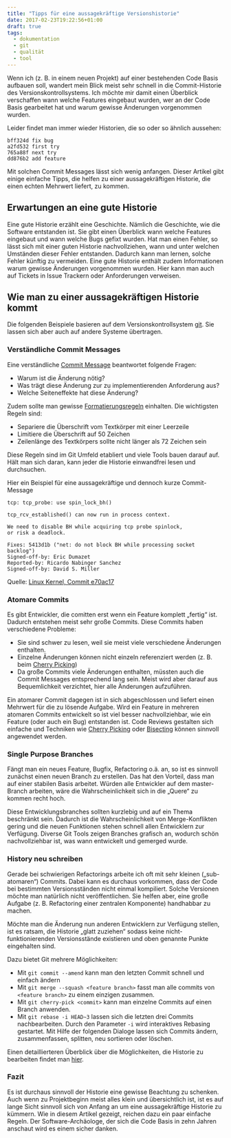 ```yaml
---
title: "Tipps für eine aussagekräftige Versionshistorie"
date: 2017-02-23T19:22:56+01:00
draft: true
tags:
  - dokumentation
  - git
  - qualität
  - tool
---
```


Wenn ich (z. B. in einem neuen Projekt) auf einer bestehenden Code Basis aufbauen soll, wandert mein Blick meist sehr schnell in die Commit-Historie des Versionskontrollsystems. Ich möchte mir damit einen Überblick verschaffen wann welche Features eingebaut wurden, wer an der Code Basis gearbeitet hat und warum gewisse Änderungen vorgenommen wurden.

Leider findet man immer wieder Historien, die so oder so ähnlich aussehen:

```
bff324d fix bug
a2fd532 first try
765a88f next try
dd876b2 add feature
```

Mit solchen Commit Messages lässt sich wenig anfangen. Dieser Artikel gibt einige einfache Tipps, die helfen zu einer aussagekräftigen Historie, die einen echten Mehrwert liefert, zu kommen.

## Erwartungen an eine gute Historie

Eine gute Historie erzählt eine Geschichte. Nämlich die Geschichte, wie die Software entstanden ist. Sie gibt einen Überblick wann welche Features eingebaut und wann welche Bugs gefixt wurden. Hat man einen Fehler, so lässt sich mit einer guten Historie nachvollziehen, wann und unter welchen Umständen dieser Fehler entstanden. Dadurch kann man lernen, solche Fehler künftig zu vermeiden. Eine gute Historie enthält zudem Informationen warum gewisse Änderungen vorgenommen wurden. Hier kann man auch auf Tickets in Issue Trackern oder Anforderungen verweisen.

## Wie man zu einer aussagekräftigen Historie kommt

Die folgenden Beispiele basieren auf dem Versionskontrollsystem [git](https://git-scm.com/). Sie lassen sich aber auch auf andere Systeme übertragen.

### Verständliche Commit Messages

Eine verständliche [Commit Message](https://robots.thoughtbot.com/5-useful-tips-for-a-better-commit-message) beantwortet folgende Fragen:

- Warum ist die Änderung nötig?
- Was trägt diese Änderung zur zu implementierenden Anforderung aus?
- Welche Seiteneffekte hat diese Änderung?

Zudem sollte man gewisse [Formatierungsregeln](https://chris.beams.io/posts/git-commit/) einhalten. Die wichtigsten Regeln sind:

- Separiere die Überschrift vom Textkörper mit einer Leerzeile
- Limitiere die Überschrift auf 50 Zeichen
- Zeilenlänge des Textkörpers sollte nicht länger als 72 Zeichen sein

Diese Regeln sind im Git Umfeld etabliert und viele Tools bauen darauf auf. Hält man sich daran, kann jeder die Historie einwandfrei lesen und durchsuchen.

Hier ein Beispiel für eine aussagekräftige und dennoch kurze Commit-Message

```
tcp: tcp_probe: use spin_lock_bh()

tcp_rcv_established() can now run in process context.

We need to disable BH while acquiring tcp probe spinlock,
or risk a deadlock.

Fixes: 5413d1b ("net: do not block BH while processing socket backlog")
Signed-off-by: Eric Dumazet 
Reported-by: Ricardo Nabinger Sanchez 
Signed-off-by: David S. Miller 
```

Quelle: [Linux Kernel, Commit e70ac17](https://github.com/torvalds/linux/commit/e70ac171658679ecf6bea4bbd9e9325cd6079d2b)

### Atomare Commits

Es gibt Entwickler, die comitten erst wenn ein Feature komplett „fertig“ ist. Dadurch entstehen meist sehr große Commits. Diese Commits haben verschiedene Probleme:

- Sie sind schwer zu lesen, weil sie meist viele verschiedene Änderungen enthalten.
- Einzelne Änderungen können nicht einzeln referenziert werden (z. B. beim [Cherry Picking](https://git-scm.com/docs/git-cherry-pick))
- Da große Commits viele Änderungen enthalten, müssten auch die Commit Messages entsprechend lang sein. Meist wird aber darauf aus Bequemlichkeit verzichtet, hier alle Änderungen aufzuführen.

Ein atomarer Commit dagegen ist in sich abgeschlossen und liefert einen Mehrwert für die zu lösende Aufgabe. Wird ein Feature in mehreren atomaren Commits entwickelt so ist viel besser nachvollziehbar, wie ein Feature (oder auch ein Bug) entstanden ist. Code Reviews gestalten sich einfache und Techniken wie [Cherry Picking](https://git-scm.com/docs/git-cherry-pick) oder [Bisecting](https://git-scm.com/book/de/v1/Git-Tools-Mit-Hilfe-von-Git-debuggen#Das-Bisect-Werkzeug-%E2%80%93-Bin%C3%A4re-Suche) können sinnvoll angewendet werden.

### Single Purpose Branches

Fängt man ein neues Feature, Bugfix, Refactoring o.ä. an, so ist es sinnvoll zunächst einen neuen Branch zu erstellen. Das hat den Vorteil, dass man auf einer stabilen Basis arbeitet. Würden alle Entwickler auf dem master-Branch arbeiten, wäre die Wahrscheinlichkeit sich in die „Quere“ zu kommen recht hoch.

Diese Entwicklungsbranches sollten kurzlebig und auf ein Thema beschränkt sein. Dadurch ist die Wahrscheinlichkeit von Merge-Konflikten gering und die neuen Funktionen stehen schnell allen Entwicklern zur Verfügung. Diverse Git Tools zeigen Branches grafisch an, wodurch schön nachvollziehbar ist, was wann entwickelt und gemerged wurde.

### History neu schreiben

Gerade bei schwierigen Refactorings arbeite ich oft mit sehr kleinen („sub-atomaren“) Commits. Dabei kann es durchaus vorkommen, dass der Code bei bestimmten Versionsständen nicht einmal kompiliert. Solche Versionen möchte man natürlich nicht veröffentlichen. Sie helfen aber, eine große Aufgabe (z. B. Refactoring einer zentralen Komponente) handhabbar zu machen.

Möchte man die Änderung nun anderen Entwicklern zur Verfügung stellen, ist es ratsam, die Historie „glatt zuziehen“ sodass keine nicht-funktionierenden Versionsstände existieren und oben genannte Punkte eingehalten sind.

Dazu bietet Git mehrere Möglichkeiten:

- Mit `git commit --amend` kann man den letzten Commit schnell und einfach ändern
- Mit `git merge --squash <feature branch>` fasst man alle commits von `<feature branch>` zu einem einzigen zusammen.
- Mit `git cherry-pick <commit>` kann man einzelne Commits auf einen Branch anwenden.
- Mit `git rebase -i HEAD~3` lassen sich die letzten drei Commits nachbearbeiten. Durch den Parameter `-i` wird interaktives Rebasing gestartet. Mit Hilfe der folgenden Dialoge lassen sich Commits ändern, zusammenfassen, splitten, neu sortieren oder löschen.

Einen detaillierteren Überblick über die Möglichkeiten, die Historie zu bearbeiten findet man [hier](https://xitaso.com/xitaso-tech-talk-history-rewriting-in-git/).

### Fazit

Es ist durchaus sinnvoll der Historie eine gewisse Beachtung zu schenken. Auch wenn zu Projektbeginn meist alles klein und übersichtlich ist, ist es auf lange Sicht sinnvoll sich von Anfang an um eine aussagekräftige Historie zu kümmern. Wie in diesem Artikel gezeigt, reichen dazu ein paar einfache Regeln. Der Software-Archäologe, der sich die Code Basis in zehn Jahren anschaut wird es einem sicher danken.